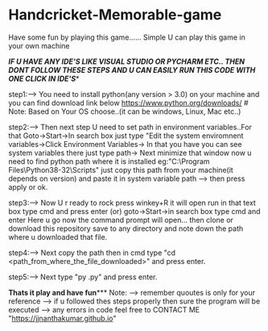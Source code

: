 # Handcricket-Memorable-game
Have some fun by playing this game......
Simple U can play this game in your own machine

***IF U HAVE ANY IDE'S LIKE VISUAL STUDIO OR PYCHARM ETC.. THEN DONT FOLLOW THESE STEPS AND U CAN EASILY RUN THIS CODE WITH ONE CLICK IN IDE'S****

step1:--> You need to install python(any version > 3.0) on your machine and you can find download link below
          https://www.python.org/downloads/  # Note: Based on Your OS choose..(it can be windows, Linux, Mac etc..)
          
step2:--> Then next step U need to set path in environment variables..For that Goto->Start->In search box just type "Edit the system enviromnent variables->Click Environment Variables-> In that you have you can see system variables there just type path->
          Next minimize that window now u need to find python path where it is installed eg:"C:\Program Files\Python38-32\Scripts" just copy this path from your machine(it depends on version)
          and paste it in system variable path --> then press apply or ok.
          
step3:--> Now U r ready to rock press winkey+R it will open run in that text box type cmd and press enter (or) goto->Start->in search box type cmd and enter
          Here u go now the command prompt will open... then clone or download this repository save to any directory and note down the path where u downloaded that file.
          
step4:--> Next copy the path then in cmd type "cd <path_from_where_the_file_downloaded>" and press enter.

step5:--> Next type "py <filename>.py" and press enter. 

****************************************************Thats it play and have fun*******************************************************
Note:
    --> remember quoutes is only for your reference
    --> if u followed thes steps properly then sure the program will be executed
    --> any errors in code feel free to CONTACT ME "https://jjnanthakumar.github.io"

          
